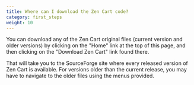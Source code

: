 ```yaml
---
title: Where can I download the Zen Cart code?
category: first_steps
weight: 10
---
```


You can download any of the Zen Cart original files (current version and older versions) by clicking on the "Home" link at the top of this page, and then clicking on the "Download Zen Cart" link found there. 

That will take you to the SourceForge site where every released version of Zen Cart is available. For versions older than the current release, you may have to navigate to the older files using the menus provided.
